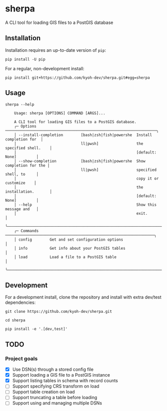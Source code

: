 # sherpa

A CLI tool for loading GIS files to a PostGIS database

## Installation

Installation requires an up-to-date version of `pip`:
```shell
pip install -U pip
```

For a regular, non-development install:
```shell
pip install git+https://github.com/kyoh-dev/sherpa.git#egg=sherpa
```

## Usage

```shell
sherpa --help
                                                                                
    Usage: sherpa [OPTIONS] COMMAND [ARGS]...                                      
                                                                                    
    A CLI tool for loading GIS files to a PostGIS database.
    ╭─ Options ────────────────────────────────────────────────────────────────────╮
    │ --install-completion        [bash|zsh|fish|powershe  Install completion for  │
    │                             ll|pwsh]                 the specified shell.    │
    │                                                      [default: None]         │
    │ --show-completion           [bash|zsh|fish|powershe  Show completion for the │
    │                             ll|pwsh]                 specified shell, to     │
    │                                                      copy it or customize    │
    │                                                      the installation.       │
    │                                                      [default: None]         │
    │ --help                                               Show this message and   │
    │                                                      exit.                   │
    ╰──────────────────────────────────────────────────────────────────────────────╯
    ╭─ Commands ───────────────────────────────────────────────────────────────────╮
    │ config        Get and set configuration options                              │
    │ info          Get info about your PostGIS tables                             │
    │ load          Load a file to a PostGIS table                                 │
    ╰──────────────────────────────────────────────────────────────────────────────╯

```

## Development

For a development install, clone the repository and install with extra dev/test dependencies:
```shell
git clone https://github.com/kyoh-dev/sherpa.git

cd sherpa

pip install -e '.[dev,test]'
```

## TODO

### Project goals

- [x] Use DSN(s) through a stored config file
- [x] Support loading a GIS file to a PostGIS instance
- [x] Support listing tables in schema with record counts
- [ ] Support specifying CRS transform on load
- [ ] Support table creation on load
- [ ] Support truncating a table before loading
- [ ] Support using and managing multiple DSNs
